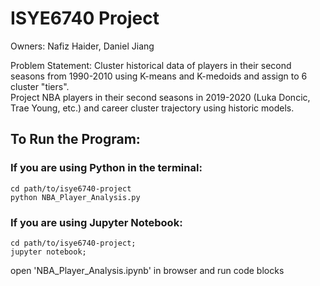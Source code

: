 # ISYE6740 Project

Owners: Nafiz Haider, Daniel Jiang

Problem Statement:
Cluster historical data of players in their second seasons from 1990-2010 using K-means and K-medoids and assign to 6 cluster "tiers".  
Project NBA players in their second seasons in 2019-2020 (Luka Doncic, Trae Young, etc.) and career cluster trajectory using historic models.

## To Run the Program:

### If you are using Python in the terminal:
    cd path/to/isye6740-project
    python NBA_Player_Analysis.py

### If you are using Jupyter Notebook:
    cd path/to/isye6740-project;
    jupyter notebook;
open 'NBA_Player_Analysis.ipynb' in browser and run code blocks
